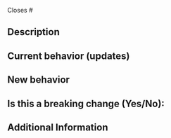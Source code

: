 Closes # <!-- Github issue # here -->

## Description

<!-- Add a brief description. -->

## Current behavior (updates)

<!-- Please describe the current behavior that you are modifying. -->

## New behavior

<!-- Please describe the behavior or changes this PR adds. -->

## Is this a breaking change (Yes/No):

<!-- If Yes, please describe the impact. -->

## Additional Information
